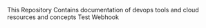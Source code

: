 This Repository Contains documentation of devops tools and cloud resources and concepts
Test Webhook
